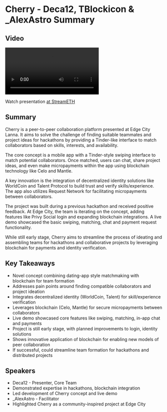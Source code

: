 # Cherry - Deca12, TBlockicon & _AlexAstro Summary

## Video
<video controls>
<source src="https://vod-cdn.lp-playback.studio/raw/jxf4iblf6wlsyor6526t4tcmtmqa/catalyst-vod-com/hls/a79cnfzc7494obde/index.m3u8" type="application/x-mpegURL">
  Your browser does not support the video tag.
</video>

Watch presentation [at StreamETH](https://streameth.org/edge_city/watch?session=670faa2850c4a85480e929f4)

## Summary
Cherry is a peer-to-peer collaboration platform presented at Edge City Lanna. It aims to solve the challenge of finding suitable teammates and project ideas for hackathons by providing a Tinder-like interface to match collaborators based on skills, interests, and availability.

The core concept is a mobile app with a Tinder-style swiping interface to match potential collaborators. Once matched, users can chat, share project ideas, and even make micropayments within the app using blockchain technology like Celo and Mantle.

A key innovation is the integration of decentralized identity solutions like WorldCoin and Talent Protocol to build trust and verify skills/experience. The app also utilizes Request Network for facilitating micropayments between collaborators.

The project was built during a previous hackathon and received positive feedback. At Edge City, the team is iterating on the concept, adding features like Privy Social login and expanding blockchain integrations. A live demo showcased the basic swiping, matching, chat and payment request functionality.

While still early stage, Cherry aims to streamline the process of ideating and assembling teams for hackathons and collaborative projects by leveraging blockchain for payments and identity verification.

## Key Takeaways
- Novel concept combining dating-app style matchmaking with blockchain for team formation
- Addresses pain points around finding compatible collaborators and project ideation
- Integrates decentralized identity (WorldCoin, Talent) for skill/experience verification
- Leverages blockchain (Celo, Mantle) for secure micropayments between collaborators
- Live demo showcased core features like swiping, matching, in-app chat and payments
- Project is still early stage, with planned improvements to login, identity solutions
- Shows innovative application of blockchain for enabling new models of peer collaboration
- If successful, could streamline team formation for hackathons and distributed projects

## Speakers
- Deca12 - Presenter, Core Team
- Demonstrated expertise in hackathons, blockchain integration
- Led development of Cherry concept and live demo
- _AlexAstro - Facilitator
- Highlighted Cherry as a community-inspired project at Edge City

